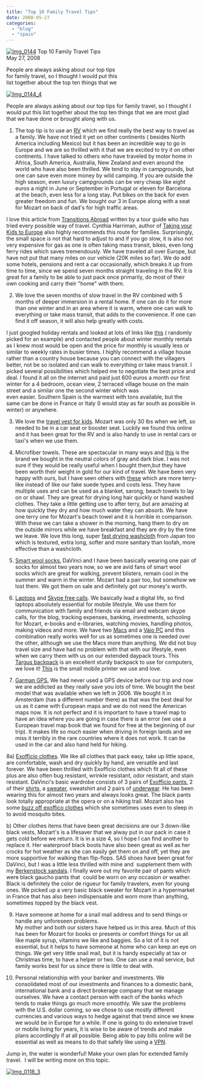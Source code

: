 ```yaml
---
title: "Top 10 Family Travel Tips"
date: 2008-05-27
categories: 
  - "blog"
  - "spain"
---
```


 [![Img_0144](http://soultravelers3new.local/images/2008/05/27/img_0144.jpg "Img_0144")](https://pub-ac94b3f306b24c0dba4238943c97f2e1.r2.dev/photos/uncategorized/2008/05/27/img_0144.jpg) Top 10 Family Travel Tips  
May 27, 2008

People are always asking about our top tips  
for family travel, so I thought I would put this  
list together about the top ten things that we

<!--more-->

[![Img_0144_4](http://soultravelers3new.local/images/2008/05/27/img_0144_4.jpg "Img_0144_4")](https://pub-ac94b3f306b24c0dba4238943c97f2e1.r2.dev/photos/uncategorized/2008/05/27/img_0144_4.jpg)

People are always asking about our top tips for family travel, so I thought I would put this list together about the top ten things that we are most glad that we have done or brought along with us.

1) The top tip is to use an [RV](http://www.roadtripeurope.com/) which we find really the best way to travel as a family. We have not tried it yet on other continents ( besides North America including Mexico) but it has been an incredible way to go in Europe and we are so thrilled with it that we are excited to try it on other continents. I have talked to others who have traveled by motor home in Africa, South America, Australia, New Zealand and even around the world who have also been thrilled. We tend to stay in campgrounds, but one can save even more money by wild camping. If you are outside the high season, even luxury campgrounds can be very cheap like eight euros a night in June or September in Portugal or eleven for Barcelona at the beach, even less for a long stay. Put bikes on the back for even greater freedom and fun. We bought our 3 in Europe along with a seat for Mozart on back of dad's for high traffic areas.  

I love this article from [Transitions Abroad](http://www.transitionsabroad.com/publications/magazine/0411/motor_homing_in_europe.shtml) written by a tour guide who has tried every possible way of travel. Cynthia Harriman, author of [Taking your Kids to Europe](https://pub-ac94b3f306b24c0dba4238943c97f2e1.r2.dev/soultravelers3/books_europe/index.html) also highly recommends this route for families. Surprisingly, the small space is not that hard to adjust to and if you go slow, it is also not very expensive for gas as one is often taking mass transit, bikes, even long ferry rides which saves tremendously. We have traveled all over Europe, but have not put that many miles on our vehicle (20K miles so far). We do add some hotels, pensions and rent a car occasionally, which breaks it up from time to time, since we spend seven months straight traveling in the RV. It is great for a family to be able to just pack once primarily, do most of their own cooking and carry their "home" with them.

2) We love the seven months of slow travel in the RV combined with 5 months of deeper immersion in a rental home. If one can do it for more than one winter and in an area where it is warm, where one can walk to everything or take mass transit, that adds to the convenience. If one can find it off season, it will also help greatly with costs.

I just googled holiday rentals and looked at lots of links like [this](http://www.andaluciarentals.com/index.html) ( randomly picked for an example) and contacted people about winter monthly rentals as I knew most would be open and the price for monthly is usually less or similar to weekly rates in busier times. I highly recommend a village house rather than a country house because you can connect with the villagers better, not be so isolated and can walk to everything or take mass transit. I picked several possibilities which helped me to negotiate the best price and deal. I found it all on the internet and paid just 600 euros a month our first winter for a 4 bedroom, ocean view, 2 terraced village house on the main street and a similar one the second winter which was  
even easier. Southern Spain is the warmest with tons available, but the same can be done in France or Italy (I would stay as far south as possible in winter) or anywhere.  

3) We love the [travel vest for kids](http://www.amazon.com/Safe-Traffic-System-Inc-Travel/dp/B000MGWEII). Mozart was only 30 lbs when we left, so needed to be in a car seat or booster seat. Luckily we found this online and it has been great for the RV and is also handy to use in rental cars or taxi's when we use them.

4) Microfiber towels. These are spectacular in many ways and [this](http://www.travelessentials.com/index.asp?PageAction=VIEWPROD&ProdID=5578) is the brand we bought in the neutral colors of gray and dark blue. I was not sure if they would be really useful when I bought them,but they have been worth their weight in gold for our kind of travel. We have been very happy with ours, but I have seen others with [these](http://www.amazon.com/Aquis-Adventure-Microfiber-Towel-Large/dp/B000BC1LBO/ref=pd_sim_sg_title_4) which are more terry-like instead of like our fake suede types and costs less. They have multiple uses and can be used as a blanket, sarong, beach towels to lay on or shawl. They are great for drying long hair quickly or hand washed clothes. They take a little getting use to after terry, but are amazing at how quickly they dry and how much water they can absorb. We have one terry one for Mozart's beach towel and it is horrible in comparison. With these we can take a shower in the morning, hang them to dry on the outside mirrors while we have breakfast and they are dry by the time we leave. We love this long, super [fast drying washcloth](http://www.amazon.com/Salux-Nylon-Japanese-Beauty-Cloth/dp/B000CSF67M/ref=sr_1_4?ie=UTF8&s=beauty&qid=1211885125&sr=1-4) from Japan too which is textured, extra long, softer and more sanitary than loofah, more effective than a washcloth.

5) [Smart wool socks.](http://www.amazon.com/Hiking-Sock-Mens-Brown-Smartwool/dp/B0000DYNCD/ref=pd_bbs_6?ie=UTF8&s=sporting-goods&qid=1211885401&sr=8-6) DaVinci and I have been basically wearing one pair of socks for almost two years now, so we are avid fans of smart wool socks which are great for walking, prevent blisters, remain cool in the summer and warm in the winter. Mozart had a pair too, but somehow we lost them. We got them on sale and definitely got our money's worth.

6) [Laptops](http://www.amazon.com/Apple-MacBook-MA896LL-Laptop-SuperDrive/dp/B000R7Z2YU/ref=pd_bbs_sr_4?ie=UTF8&s=electronics&qid=1211885849&sr=8-4) and [Skype free calls](http://www.skype.com/intl/en/newtoskype/). We basically lead a digital life, so find laptops absolutely essential for mobile lifestyle. We use them for communication with family and friends via email and webcam skype calls, for the blog, tracking expenses, banking, investments, schooling for Mozart, e-books and e-libraries, watching movies, handling photos, making videos and more. We have two [Macs](http://www.amazon.com/Apple-MacBook-MB403LL-Laptop-Processor/dp/B0013FPYRK/ref=sr_1_1?ie=UTF8&s=electronics&qid=1211886231&sr=1-1) and a [Vaio PC](http://www.amazon.com/Sony-VGN-CR420E-Laptop-Processor-Premium/dp/B0014HW4LQ/ref=sr_1_2?ie=UTF8&s=electronics&qid=1211886341&sr=1-2) and this combination really works well for us as sometimes one is needed over the other, although we use the Macs more than anything. We did not buy travel size and have had no problem with that with our lifestyle, even when we carry them with us on our extended daypack tours. This [Targus backpack](http://www.targus.com/us/product_details.asp?sku=TSB03202US) is an excellent sturdy backpack to use for computers, we love it! [This](http://www.amazon.com/Deskjet-Mobile-Printer-Battery-Included/dp/B000B658NC/ref=pd_bbs_2?ie=UTF8&s=electronics&qid=1211894085&sr=8-2) is the small mobile printer we use and love.  

7) [Garman GPS.](http://www.amazon.com/gp/product/B000EXS1BS/ref=pd_ts_3p_th_2?pf_rd_p=293979601&pf_rd_s=auto-no-results-center-1&pf_rd_t=301&pf_rd_i=targus%20back%20pack%20for%20computer&pf_rd_m=ATVPDKIKX0DER&pf_rd_r=16KHEFSC170TDWMA2H8H) We had never used a GPS device before our trip and now we are addicted as they really save you lots of time. We bought the best model that was available when we left in 2006. We bought it in Amsterdam (has a different number there) as that was the best deal for us as it came with European maps and we do not need the American maps now. It is not perfect and it is important to have a travel map to have an idea where you are going in case there is an error (we use a European travel map book that we found for free at the beginning of our trip). It makes life so much easier when driving in foreign lands and we miss it terribly in the rare countries where it does not work. It can be used in the car and also hand held for hiking.

8a) [Exofficio clothes](http://www.exofficio.com/). We like all clothes that pack easy, take up little space, are comfortable, wash and dry quickly by hand, are versatile and last forever. We have been thrilled with Exofficio clothes which fit all of these plus are also often bug resistant, wrinkle resistant, odor resistant, and stain resistant. DaVinci's basic wardrobe consists of 3 pairs of [Exofficio pants,](http://www.amazon.com/Amphi-Pant-Mens-Khaki-Officio/dp/B0014FLG1W/ref=sr_1_3?ie=UTF8&s=apparel&qid=1211887093&sr=1-3) 2 of their [shirts,](http://www.amazon.com/Give-Tee-Short-Sleeve-T-Shirt/dp/B000662VAK/ref=sr_1_4?ie=UTF8&s=apparel&qid=1211887523&sr=1-4) a [sweater,](ttp://www.amazon.com/Ex-Officio-WoolPro-Crew-Mens/dp/B0018YG8SK/ref=sr_1_4?ie=UTF8&s=apparel&qid=1211887709&sr=1-4) sweatshirt and 2 pairs of [underwear](http://www.amazon.com/Ex-Officio-Give-N-Go-Boxer-Mens/dp/B0001ZNZF6/ref=sr_1_2?ie=UTF8&s=apparel&qid=1211887965&sr=1-2). He has been wearing this for almost two years and always looks great. The black pants look totally appropriate at the opera or on a hiking trail. Mozart also has some [buzz off exoffico clothes](http://www.exofficio.com/product_details.aspx?item_cd=5122-8007) which she sometimes uses even to sleep in to avoid mosquito bites.   

b) Other clothes items that have been great decisions are our 3 down-like black vests, Mozart's is a lifesaver that we alway put in our pack in case it gets cold before we return. It is in a size 4, so I hope I can find another to replace it. Her waterproof black boots have also been great as well as her crocks for hot weather as she can easily get them on and off, yet they are more supportive for walking than flip-flops. SAS shoes have been great for DaVinci, but I was a little less thrilled with mine and  supplement them with my [Berkenstock sandals](http://www.amazon.com/Birkis-Skorpios-Sandal/dp/B000XR7RHY/ref=pd_sbs_a_img_17). I finally wore out my favorite pair of pants which were black gaucho pants that  could be worn on any occasion or weather. Black is definitely the color de rigueur for family travelers, even for young ones. We picked up a very basic black sweater for Mozart in a hypermarket in France that has also been indispensable and worn more than anything, sometimes topped by the black vest.

9) Have someone at home for a snail mail address and to send things or handle any unforeseen problems.  
My mother and both our sisters have helped us in this area. Much of this has been for Mozart for books or presents or comfort things for us all like maple syrup, vitamins we like and baggies. So a lot of it is not essential, but it helps to have someone at home who can keep an eye on things. We get very little snail mail, but it is handy especially at tax or Christmas time, to have a helper or two. One can use a mail service, but family works best for us since there is little to deal with.  

10) Personal relationship with your banker and investments. We consolidated most of our investments and finances to a domestic bank, international bank and a direct brokerage company that we manage ourselves. We have a contact person with each of the banks which tends to make things go much more smoothly. We saw the problems with the U.S. dollar coming, so we chose to use mostly different currencies and various ways to hedge against that trend since we knew we would be in Europe for a while. If one is going to do extensive travel or mobile living for years, it is wise to be aware of trends and make plans accordingly if at all possible. Being able to pay bills online will be essential as well as means to do that safely like using a [VPN](http://www.witopia.net/personalmore.html).

Jump in, the water is wonderful! Make your own plan for extended family travel.  I will be writing more on this topic.

  

[![Img_0118_3](http://soultravelers3new.local/images/2008/05/27/img_0118_3.jpg "Img_0118_3")](https://pub-ac94b3f306b24c0dba4238943c97f2e1.r2.dev/photos/uncategorized/2008/05/27/img_0118_3.jpg)
